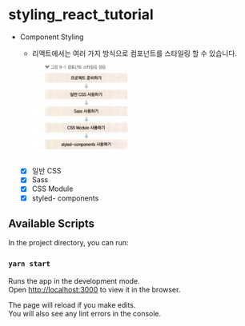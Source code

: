 # styling_react_tutorial

- Component Styling

  - 리액트에서는 여러 가지 방식으로 컴포넌트를 스타일링 할 수 있습니다.
    <br>
    <img src="./public/styling.png" width="50%" align="center" >
    <br><br>

  - [x] 일반 CSS
  - [x] Sass
  - [x] CSS Module
  - [x] styled- components

## Available Scripts

In the project directory, you can run:

### `yarn start`

Runs the app in the development mode.\
Open [http://localhost:3000](http://localhost:3000) to view it in the browser.

The page will reload if you make edits.\
You will also see any lint errors in the console.
